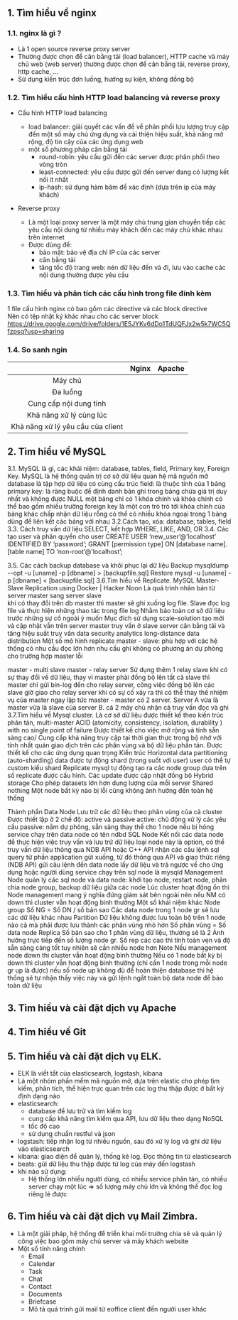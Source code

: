 ## 1. Tìm hiểu về nginx
### 1.1. nginx là gì ?  
- Là 1 open source reverse proxy server
- Thường được chọn để cân bằng tải (load balancer), HTTP cache và máy chủ web (web server)
thường được chọn để cân bằng tải, reverse proxy, http cache, …
- Sử dụng kiến trúc đơn luồng, hướng sự kiện, không đồng bộ
### 1.2. Tìm hiểu cấu hình HTTP load balancing và reverse proxy
- Cấu hình HTTP load balancing
  - load balancer: giải quyết các vấn đề về phân phối lưu lượng truy cập đến một số máy chủ ứng dụng và cải thiện hiệu suất, khả năng mở rộng, độ tin cậy của các ứng dụng web
  - một số phương pháp cân bằng tải
    - round-robin: yêu cầu gửi đến các server được phân phối theo vòng tròn
    - least-connected: yêu cầu được gửi đến server đang có lượng kết nối ít nhất
    - ip-hash: sử dụng hàm băm để xác định (dựa trên ip của máy khách)

- Reverse proxy
  - Là một loại proxy server là một máy chủ trung gian chuyển tiếp các yêu cầu nội dung từ nhiều máy khách đến các máy chủ khác nhau trên internet
  - Được dùng để:
    - bảo mật: bảo vệ địa chỉ IP của các server
    - cân bằng tải
    - tăng tốc độ trang web: nén dữ liệu đến và đi, lưu vào cache các nội dung thường được yêu cầu
### 1.3. Tìm hiểu và phân tích các cấu hình trong file đính kèm
1 file cấu hình nginx có bao gồm các directive và các block directive  
Nên có tệp nhật ký khác nhau cho các server block
https://drive.google.com/drive/folders/1E5JYKv6dDo1TdUQFJx2w5k7WC5Qfzpsq?usp=sharing

### 1.4. So sanh ngin
||Nginx|Apache|
|:---:|:---:|:---:|
|Máy chủ|||
|Đa luồng|||
|Cung cấp nội dung tĩnh|||
|Khả năng xử lý cùng lúc|||
|Khả năng xử lý yêu cầu của client|||

## 2. Tìm hiểu về MySQL
   3.1. MySQL là gì, các khái niệm: database, tables, field, Primary key, Foreign Key.
MySQL là hệ thống quản trị cơ sở dữ liệu quan hệ mã nguồn mở
database là tập hợp dữ liệu có cùng cấu trúc
field: là thuộc tính của 1 bảng
primary key: 
là ràng buộc để định danh bản ghi trong bảng
chứa giá trị duy nhất và không được NULL
một bảng chỉ có 1 khóa chính và khóa chính có thể bao gồm nhiều trường
foreign key
là một con trỏ trỏ tới khóa chính của bảng khác
chấp nhận dữ liệu rỗng
có thể có nhiều khóa ngoại trong 1 bảng
dùng để liên kết các bảng với nhau
   3.2.Cách tạo, xóa: database, tables, field
   3.3. Cách truy vấn dữ liệu SELECT, kết hợp WHERE, LIKE, AND, OR
   3.4. Các tạo user và phân quyền cho user
CREATE USER ‘new_user’@’localhost’ IDENTIFIED BY ‘password’;
GRANT [permission type] ON [database name].[table name] TO ‘non-root’@'localhost’;


   3.5. Các cách backup database và khôi phục lại dữ liệu
Backup
mysqldump --opt -u [uname] -p [dbname] > [backupfile.sql]
Restore
mysql -u [uname] -p [dbname] < [backupfile.sql]
   3.6.Tìm hiểu về Replicate.
MySQL Master-Slave Replication using Docker | Hacker Noon
Là quá trình nhân bản từ server master sang server slave  
khi có thay đổi trên db master thì master sẽ ghi xuống log file. Slave đọc log file và thực hiện những thao tác trong file log
Nhằm bảo toàn cơ sở dữ liệu trước những sự cố ngoài ý muốn
Mục đích sử dụng
scale-solution
tạo mới và cập nhật vẫn trên server master
truy vấn ở slave server
cân bằng tải và tăng hiệu suất truy vấn
data security
analytics
long-distance data distribution
Một số mô hình replicate
master - slave: 
phù hợp với các hệ thống có nhu cầu đọc lớn hơn nhu cầu ghi
không có phương án dự phòng cho trường hợp master lỗi




master - multi slave
master - relay server 
Sử dụng thêm 1 relay slave
khi có sự thay đổi về dữ liệu, thay vì master phải đồng bộ lên tất cả slave thì master chỉ gửi bin-log đến cho relay server, công việc đồng bộ lên các slave giờ giao cho relay server
khi có sự cố xảy ra thì có thể thay thế nhiệm vụ của master ngay lập tức 
master - master
có 2 server. Server A vừa là master vừa là slave của server B. 
cả 2 máy chủ nhận cả truy vấn đọc và ghi
    3.7.Tìm hiểu về Mysql cluster.
Là cơ sở dữ liệu được thiết kế theo kiến trúc phân tán, multi-master ACID (atomicity, consistency, isolation, durability ) with no single point of failure
Được thiết kế cho việc mở rộng và tính sẵn sàng cao/ Cung cấp khả năng truy cập tại thời gian thực trong bộ nhớ với tính nhất quán giao dịch trên các phân vùng và bộ dữ liệu phân tán. Được thiết kế cho các ứng dụng quan trọng
Kiến trúc
Horizontal data partitioning (auto-sharding)
data được tự động shard (trong suốt với user)
user có thể tự custom kiểu shard
Replicate
mysql tự động tạo ra các node group dựa trên số replicate được cấu hình.
Các update được cập nhật đồng bộ
Hybrid storage
Cho phép datasets lớn hơn dung lượng của mỗi server
Shared nothing
Một node bất kỳ nào bị lỗi cũng không ảnh hưởng đến toàn hệ thống

Thành phần
Data Node
Lưu trữ các dữ liệu theo phân vùng của cả cluster
Được thiết lập ở 2 chế độ: active và passive
active: chủ động xử lý các yêu cầu
passive: nằm dự phòng, sẵn sàng thay thế cho 1 node nếu bị hỏng
service chạy trên data node có tên ndbd
SQL Node
 Kết nối các data node để thực hiện việc truy vấn và lưu trữ dữ liệu
loại node này là option, có thể truy vấn dữ liệu thông qua NDB API hoặc C++ API
nhận các câu lệnh sql query từ phần application gửi xuống, từ đó thông qua API và giao thức riêng (NDB API) gửi câu lệnh đến data node lấy dữ liệu và trả ngược về cho ứng dụng hoặc người dùng
service chạy trên sql node là mysqld
Management Node
quản lý các sql node và data node: khởi tạo node, restart node, phân chia node group, backup dữ liệu giữa các node
Lúc cluster hoạt động ổn thì Node management mang ý nghĩa đứng giám sát bên ngoài nên nếu NM có down thì cluster vẫn hoạt động bình thường
Một số khái niệm khác
Node group
Số NG = Số DN / số bản sao
Các data node trong 1 node gr sẽ lưu các dữ liệu khác nhau
Partition
Dữ liệu không được lưu toàn bộ trên 1 node nào cả mà phải được lưu thành các phân vùng nhỏ hơn
Số phân vùng = Số data node
Replica
Số bản sao cho 1 phân vùng dữ liệu, thường sẽ là 2
Ảnh hưởng trực tiếp đến số lượng node gr. Số rep các cao thì tính toàn vẹn và độ sẵn sàng càng tốt tuy nhiên sẽ cần nhiều node hơn
Note
Nếu management node down thì cluster vẫn hoạt động bình thường
Nếu có 1 node bất kỳ bị down thì cluster vẫn hoạt động bình thường (chỉ cần 1 node trong mỗi node gr up là được)
nếu số node up không đủ để hoàn thiện database thì hệ thống sẽ tự nhận thấy việc này và gửi lệnh ngắt toàn bộ data node để bảo toàn dữ liệu



## 3. Tìm hiểu và cài đặt dịch vụ Apache
## 4. Tìm hiểu về Git
## 5. Tìm hiểu và cài đặt dịch vụ ELK.
- ELK là viết tắt của elasticsearch, logstash, kibana
- Là một nhóm phần mềm mã nguồn mở, dựa trên elastic cho phép tìm kiếm, phân tích, thể hiện trực quan trên các log thu thập được ở bất kỳ định dạng nào
- elasticsearch: 
  - database để lưu trữ và tìm kiếm log
  - cung cấp khả năng tìm kiếm qua API, lưu dữ liệu theo dạng NoSQL
  - tốc độ cao
  - sử dụng chuẩn restful và json
- logstash: tiếp nhận log từ nhiều nguồn, sau đó xử lý log và ghi dữ liệu vào elasticsearch
- kibana: giao diện để quản lý, thống kê log. Đọc thông tin từ elasticsearch
- beats: gửi dữ liệu thu thập được từ log của máy đến logstash
- khi nào sử dụng:
  - Hệ thống lớn nhiều người dùng, có nhiều service phân tán, có nhiều server chạy một lúc => số lượng máy chủ lớn và không thể đọc log riêng lẻ được

## 6. Tìm hiểu và cài đặt dịch vụ Mail Zimbra.
- Là một giải pháp, hệ thống để triển khai môi trường chia sẻ và quản lý công việc bao gồm máy chủ server và máy khách website
- Một số tính năng chính
  - Email
  - Calendar
  - Task
  - Chat
  - Contact
  - Documents
  - Briefcase
  - Mô tả quá trình gửi mail từ eoffice client đến người user khác



